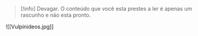 >[!info] Devagar.
>O conteúdo que você esta prestes a ler é apenas um rascunho e não esta pronto.


![[Vulpinideos.jpg]]